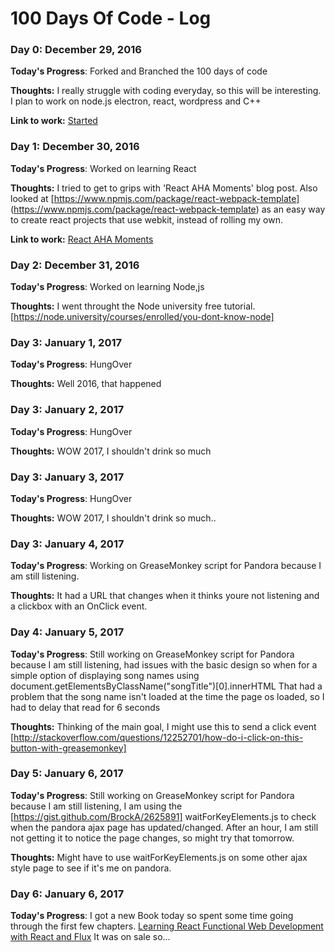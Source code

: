 # 100 Days Of Code - Log

### Day 0: December 29, 2016

**Today's Progress**: Forked and Branched the 100 days of code

**Thoughts:** I really struggle with coding everyday,  so this will be interesting.  I plan to work on node.js electron, react, wordpress and C++

**Link to work:** [Started](https://github.com/hellonearthis/100-days-of-code/edit/BrettCooper/log.md)

### Day 1: December 30, 2016

**Today's Progress**: Worked on learning React

**Thoughts:** I tried to get to grips with 'React AHA Moments' blog post.  Also looked at [https://www.npmjs.com/package/react-webpack-template] (https://www.npmjs.com/package/react-webpack-template) as an easy way to create react projects that use webkit, instead of rolling my own.

**Link to work:** [React AHA Moments](https://tylermcginnis.com/react-aha-moments/)

### Day 2: December 31, 2016

**Today's Progress**: Worked on learning Node,js

**Thoughts:** I went throught the Node university free tutorial. [https://node.university/courses/enrolled/you-dont-know-node] 

### Day 3: January 1, 2017

**Today's Progress**: HungOver

**Thoughts:** Well 2016, that happened

### Day 3: January 2, 2017

**Today's Progress**: HungOver

**Thoughts:** WOW 2017, I shouldn't drink so much

### Day 3: January 3, 2017

**Today's Progress**: HungOver

**Thoughts:** WOW 2017, I shouldn't drink so much..

### Day 3: January 4, 2017

**Today's Progress**: Working on GreaseMonkey script for Pandora because I am still listening.

**Thoughts:** It had a URL that changes when it thinks youre not listening and a clickbox with an OnClick event.

### Day 4: January 5, 2017

**Today's Progress**: Still working on GreaseMonkey script for Pandora because I am still listening,  had issues with the basic design so when for a simple option of displaying song names using document.getElementsByClassName("songTitle")[0].innerHTML 
That had a problem that the song name isn't loaded at the time the page os loaded,  so I had to delay that read for 6 seconds

**Thoughts:** Thinking of the main goal, I might use this to send a click event [http://stackoverflow.com/questions/12252701/how-do-i-click-on-this-button-with-greasemonkey]

### Day 5: January 6, 2017

  **Today's Progress**: Still working on GreaseMonkey script for Pandora because I am still listening,  I am using the [https://gist.github.com/BrockA/2625891] waitForKeyElements.js to check when the pandora ajax page has updated/changed.
After an hour, I am still not getting it to notice the page changes,  so might try that tomorrow.

**Thoughts:** Might have to use waitForKeyElements.js on some other ajax style page to see if it's me on pandora.

### Day 6: January 6, 2017

  **Today's Progress**: I got a new Book today so spent some time going through the first few chapters.  [Learning React
Functional Web Development with React and Flux](http://shop.oreilly.com/product/0636920049579.do)  It was on sale so...

